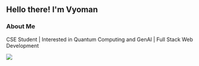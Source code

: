 ## Hello there! I'm Vyoman

### About Me
CSE Student | Interested in Quantum Computing and GenAI | Full Stack Web Development

![](https://github-readme-stats.vercel.app/api/top-langs/?username=vyoj&theme=dark&include_all_commits=true&count_private=true&layout=compact)
